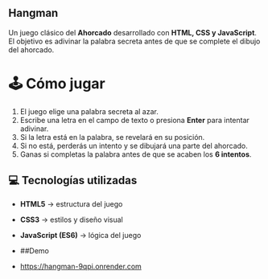 ## Hangman
Un juego clásico del **Ahorcado** desarrollado con **HTML, CSS y JavaScript**.  
El objetivo es adivinar la palabra secreta antes de que se complete el dibujo del ahorcado.

# 🕹️ Cómo jugar

1. El juego elige una palabra secreta al azar.  
2. Escribe una letra en el campo de texto o presiona **Enter** para intentar adivinar.  
3. Si la letra está en la palabra, se revelará en su posición.  
4. Si no está, perderás un intento y se dibujará una parte del ahorcado.  
5. Ganas si completas la palabra antes de que se acaben los **6 intentos**.  

## 💻 Tecnologías utilizadas

- **HTML5** → estructura del juego  
- **CSS3** → estilos y diseño visual  
- **JavaScript (ES6)** → lógica del juego

- ##Demo
- https://hangman-9qpi.onrender.com
